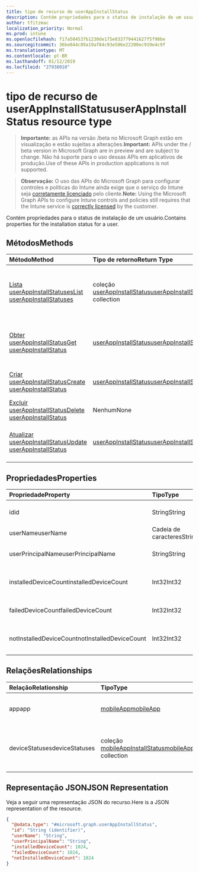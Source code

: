 ```yaml
---
title: tipo de recurso de userAppInstallStatus
description: Contém propriedades para o status de instalação de um usuário.
author: tfitzmac
localization_priority: Normal
ms.prod: intune
ms.openlocfilehash: f17a504537b1230de175e033779441627f5f98be
ms.sourcegitcommit: 36be044c89a19af84c93e586e22200ec919e4c9f
ms.translationtype: MT
ms.contentlocale: pt-BR
ms.lasthandoff: 01/12/2019
ms.locfileid: "27938010"
---
```

# <a name="userappinstallstatus-resource-type"></a><span data-ttu-id="2ed7e-103">tipo de recurso de userAppInstallStatus</span><span class="sxs-lookup"><span data-stu-id="2ed7e-103">userAppInstallStatus resource type</span></span>

> <span data-ttu-id="2ed7e-104">**Importante:** as APIs na versão /beta no Microsoft Graph estão em visualização e estão sujeitas a alterações.</span><span class="sxs-lookup"><span data-stu-id="2ed7e-104">**Important:** APIs under the / beta version in Microsoft Graph are in preview and are subject to change.</span></span> <span data-ttu-id="2ed7e-105">Não há suporte para o uso dessas APIs em aplicativos de produção.</span><span class="sxs-lookup"><span data-stu-id="2ed7e-105">Use of these APIs in production applications is not supported.</span></span>

> <span data-ttu-id="2ed7e-106">**Observação:** O uso das APIs do Microsoft Graph para configurar controles e políticas do Intune ainda exige que o serviço do Intune seja [corretamente licenciado](https://go.microsoft.com/fwlink/?linkid=839381) pelo cliente.</span><span class="sxs-lookup"><span data-stu-id="2ed7e-106">**Note:** Using the Microsoft Graph APIs to configure Intune controls and policies still requires that the Intune service is [correctly licensed](https://go.microsoft.com/fwlink/?linkid=839381) by the customer.</span></span>

<span data-ttu-id="2ed7e-107">Contém propriedades para o status de instalação de um usuário.</span><span class="sxs-lookup"><span data-stu-id="2ed7e-107">Contains properties for the installation status for a user.</span></span>
## <a name="methods"></a><span data-ttu-id="2ed7e-108">Métodos</span><span class="sxs-lookup"><span data-stu-id="2ed7e-108">Methods</span></span>
|<span data-ttu-id="2ed7e-109">Método</span><span class="sxs-lookup"><span data-stu-id="2ed7e-109">Method</span></span>|<span data-ttu-id="2ed7e-110">Tipo de retorno</span><span class="sxs-lookup"><span data-stu-id="2ed7e-110">Return Type</span></span>|<span data-ttu-id="2ed7e-111">Descrição</span><span class="sxs-lookup"><span data-stu-id="2ed7e-111">Description</span></span>|
|:---|:---|:---|
|[<span data-ttu-id="2ed7e-112">Lista userAppInstallStatuses</span><span class="sxs-lookup"><span data-stu-id="2ed7e-112">List userAppInstallStatuses</span></span>](../api/intune-apps-userappinstallstatus-list.md)|<span data-ttu-id="2ed7e-113">coleção [userAppInstallStatus](../resources/intune-apps-userappinstallstatus.md)</span><span class="sxs-lookup"><span data-stu-id="2ed7e-113">[userAppInstallStatus](../resources/intune-apps-userappinstallstatus.md) collection</span></span>|<span data-ttu-id="2ed7e-114">Lista as propriedades e os relacionamentos dos objetos [userAppInstallStatus](../resources/intune-apps-userappinstallstatus.md) .</span><span class="sxs-lookup"><span data-stu-id="2ed7e-114">List properties and relationships of the [userAppInstallStatus](../resources/intune-apps-userappinstallstatus.md) objects.</span></span>|
|[<span data-ttu-id="2ed7e-115">Obter userAppInstallStatus</span><span class="sxs-lookup"><span data-stu-id="2ed7e-115">Get userAppInstallStatus</span></span>](../api/intune-apps-userappinstallstatus-get.md)|[<span data-ttu-id="2ed7e-116">userAppInstallStatus</span><span class="sxs-lookup"><span data-stu-id="2ed7e-116">userAppInstallStatus</span></span>](../resources/intune-apps-userappinstallstatus.md)|<span data-ttu-id="2ed7e-117">Leia as propriedades e os relacionamentos do objeto [userAppInstallStatus](../resources/intune-apps-userappinstallstatus.md) .</span><span class="sxs-lookup"><span data-stu-id="2ed7e-117">Read properties and relationships of the [userAppInstallStatus](../resources/intune-apps-userappinstallstatus.md) object.</span></span>|
|[<span data-ttu-id="2ed7e-118">Criar userAppInstallStatus</span><span class="sxs-lookup"><span data-stu-id="2ed7e-118">Create userAppInstallStatus</span></span>](../api/intune-apps-userappinstallstatus-create.md)|[<span data-ttu-id="2ed7e-119">userAppInstallStatus</span><span class="sxs-lookup"><span data-stu-id="2ed7e-119">userAppInstallStatus</span></span>](../resources/intune-apps-userappinstallstatus.md)|<span data-ttu-id="2ed7e-120">Crie um novo objeto de [userAppInstallStatus](../resources/intune-apps-userappinstallstatus.md) .</span><span class="sxs-lookup"><span data-stu-id="2ed7e-120">Create a new [userAppInstallStatus](../resources/intune-apps-userappinstallstatus.md) object.</span></span>|
|[<span data-ttu-id="2ed7e-121">Excluir userAppInstallStatus</span><span class="sxs-lookup"><span data-stu-id="2ed7e-121">Delete userAppInstallStatus</span></span>](../api/intune-apps-userappinstallstatus-delete.md)|<span data-ttu-id="2ed7e-122">Nenhum</span><span class="sxs-lookup"><span data-stu-id="2ed7e-122">None</span></span>|<span data-ttu-id="2ed7e-123">Exclui um [userAppInstallStatus](../resources/intune-apps-userappinstallstatus.md).</span><span class="sxs-lookup"><span data-stu-id="2ed7e-123">Deletes a [userAppInstallStatus](../resources/intune-apps-userappinstallstatus.md).</span></span>|
|[<span data-ttu-id="2ed7e-124">Atualizar userAppInstallStatus</span><span class="sxs-lookup"><span data-stu-id="2ed7e-124">Update userAppInstallStatus</span></span>](../api/intune-apps-userappinstallstatus-update.md)|[<span data-ttu-id="2ed7e-125">userAppInstallStatus</span><span class="sxs-lookup"><span data-stu-id="2ed7e-125">userAppInstallStatus</span></span>](../resources/intune-apps-userappinstallstatus.md)|<span data-ttu-id="2ed7e-126">Atualize as propriedades de um objeto [userAppInstallStatus](../resources/intune-apps-userappinstallstatus.md) .</span><span class="sxs-lookup"><span data-stu-id="2ed7e-126">Update the properties of a [userAppInstallStatus](../resources/intune-apps-userappinstallstatus.md) object.</span></span>|

## <a name="properties"></a><span data-ttu-id="2ed7e-127">Propriedades</span><span class="sxs-lookup"><span data-stu-id="2ed7e-127">Properties</span></span>
|<span data-ttu-id="2ed7e-128">Propriedade</span><span class="sxs-lookup"><span data-stu-id="2ed7e-128">Property</span></span>|<span data-ttu-id="2ed7e-129">Tipo</span><span class="sxs-lookup"><span data-stu-id="2ed7e-129">Type</span></span>|<span data-ttu-id="2ed7e-130">Descrição</span><span class="sxs-lookup"><span data-stu-id="2ed7e-130">Description</span></span>|
|:---|:---|:---|
|<span data-ttu-id="2ed7e-131">id</span><span class="sxs-lookup"><span data-stu-id="2ed7e-131">id</span></span>|<span data-ttu-id="2ed7e-132">String</span><span class="sxs-lookup"><span data-stu-id="2ed7e-132">String</span></span>|<span data-ttu-id="2ed7e-133">Chave da entidade.</span><span class="sxs-lookup"><span data-stu-id="2ed7e-133">Key of the entity.</span></span>|
|<span data-ttu-id="2ed7e-134">userName</span><span class="sxs-lookup"><span data-stu-id="2ed7e-134">userName</span></span>|<span data-ttu-id="2ed7e-135">Cadeia de caracteres</span><span class="sxs-lookup"><span data-stu-id="2ed7e-135">String</span></span>|<span data-ttu-id="2ed7e-136">Nome de usuário.</span><span class="sxs-lookup"><span data-stu-id="2ed7e-136">User name.</span></span>|
|<span data-ttu-id="2ed7e-137">userPrincipalName</span><span class="sxs-lookup"><span data-stu-id="2ed7e-137">userPrincipalName</span></span>|<span data-ttu-id="2ed7e-138">String</span><span class="sxs-lookup"><span data-stu-id="2ed7e-138">String</span></span>|<span data-ttu-id="2ed7e-139">Nome Principal de usuário.</span><span class="sxs-lookup"><span data-stu-id="2ed7e-139">User Principal Name.</span></span>|
|<span data-ttu-id="2ed7e-140">installedDeviceCount</span><span class="sxs-lookup"><span data-stu-id="2ed7e-140">installedDeviceCount</span></span>|<span data-ttu-id="2ed7e-141">Int32</span><span class="sxs-lookup"><span data-stu-id="2ed7e-141">Int32</span></span>|<span data-ttu-id="2ed7e-142">Contagem de dispositivos instalados.</span><span class="sxs-lookup"><span data-stu-id="2ed7e-142">Installed Device Count.</span></span>|
|<span data-ttu-id="2ed7e-143">failedDeviceCount</span><span class="sxs-lookup"><span data-stu-id="2ed7e-143">failedDeviceCount</span></span>|<span data-ttu-id="2ed7e-144">Int32</span><span class="sxs-lookup"><span data-stu-id="2ed7e-144">Int32</span></span>|<span data-ttu-id="2ed7e-145">Falha na contagem de dispositivos.</span><span class="sxs-lookup"><span data-stu-id="2ed7e-145">Failed Device Count.</span></span>|
|<span data-ttu-id="2ed7e-146">notInstalledDeviceCount</span><span class="sxs-lookup"><span data-stu-id="2ed7e-146">notInstalledDeviceCount</span></span>|<span data-ttu-id="2ed7e-147">Int32</span><span class="sxs-lookup"><span data-stu-id="2ed7e-147">Int32</span></span>|<span data-ttu-id="2ed7e-148">Sem contagem de dispositivos instalados.</span><span class="sxs-lookup"><span data-stu-id="2ed7e-148">Not installed device count.</span></span>|

## <a name="relationships"></a><span data-ttu-id="2ed7e-149">Relações</span><span class="sxs-lookup"><span data-stu-id="2ed7e-149">Relationships</span></span>
|<span data-ttu-id="2ed7e-150">Relação</span><span class="sxs-lookup"><span data-stu-id="2ed7e-150">Relationship</span></span>|<span data-ttu-id="2ed7e-151">Tipo</span><span class="sxs-lookup"><span data-stu-id="2ed7e-151">Type</span></span>|<span data-ttu-id="2ed7e-152">Descrição</span><span class="sxs-lookup"><span data-stu-id="2ed7e-152">Description</span></span>|
|:---|:---|:---|
|<span data-ttu-id="2ed7e-153">app</span><span class="sxs-lookup"><span data-stu-id="2ed7e-153">app</span></span>|[<span data-ttu-id="2ed7e-154">mobileApp</span><span class="sxs-lookup"><span data-stu-id="2ed7e-154">mobileApp</span></span>](../resources/intune-apps-mobileapp.md)|<span data-ttu-id="2ed7e-155">O link de navegação para o aplicativo móvel.</span><span class="sxs-lookup"><span data-stu-id="2ed7e-155">The navigation link to the mobile app.</span></span>|
|<span data-ttu-id="2ed7e-156">deviceStatuses</span><span class="sxs-lookup"><span data-stu-id="2ed7e-156">deviceStatuses</span></span>|<span data-ttu-id="2ed7e-157">coleção [mobileAppInstallStatus](../resources/intune-apps-mobileappinstallstatus.md)</span><span class="sxs-lookup"><span data-stu-id="2ed7e-157">[mobileAppInstallStatus](../resources/intune-apps-mobileappinstallstatus.md) collection</span></span>|<span data-ttu-id="2ed7e-158">O estado de instalação do aplicativo em dispositivos.</span><span class="sxs-lookup"><span data-stu-id="2ed7e-158">The install state of the app on devices.</span></span>|

## <a name="json-representation"></a><span data-ttu-id="2ed7e-159">Representação JSON</span><span class="sxs-lookup"><span data-stu-id="2ed7e-159">JSON Representation</span></span>
<span data-ttu-id="2ed7e-160">Veja a seguir uma representação JSON do recurso.</span><span class="sxs-lookup"><span data-stu-id="2ed7e-160">Here is a JSON representation of the resource.</span></span>
<!-- {
  "blockType": "resource",
  "keyProperty": "id",
  "@odata.type": "microsoft.graph.userAppInstallStatus"
}
-->
``` json
{
  "@odata.type": "#microsoft.graph.userAppInstallStatus",
  "id": "String (identifier)",
  "userName": "String",
  "userPrincipalName": "String",
  "installedDeviceCount": 1024,
  "failedDeviceCount": 1024,
  "notInstalledDeviceCount": 1024
}
```





